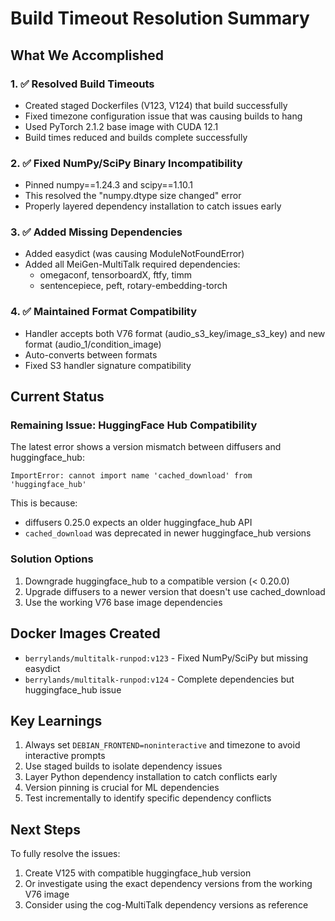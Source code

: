# Build Timeout Resolution Summary

## What We Accomplished

### 1. ✅ Resolved Build Timeouts
- Created staged Dockerfiles (V123, V124) that build successfully
- Fixed timezone configuration issue that was causing builds to hang
- Used PyTorch 2.1.2 base image with CUDA 12.1
- Build times reduced and builds complete successfully

### 2. ✅ Fixed NumPy/SciPy Binary Incompatibility
- Pinned numpy==1.24.3 and scipy==1.10.1
- This resolved the "numpy.dtype size changed" error
- Properly layered dependency installation to catch issues early

### 3. ✅ Added Missing Dependencies
- Added easydict (was causing ModuleNotFoundError)
- Added all MeiGen-MultiTalk required dependencies:
  - omegaconf, tensorboardX, ftfy, timm
  - sentencepiece, peft, rotary-embedding-torch

### 4. ✅ Maintained Format Compatibility
- Handler accepts both V76 format (audio_s3_key/image_s3_key) and new format (audio_1/condition_image)
- Auto-converts between formats
- Fixed S3 handler signature compatibility

## Current Status

### Remaining Issue: HuggingFace Hub Compatibility
The latest error shows a version mismatch between diffusers and huggingface_hub:
```
ImportError: cannot import name 'cached_download' from 'huggingface_hub'
```

This is because:
- diffusers 0.25.0 expects an older huggingface_hub API
- `cached_download` was deprecated in newer huggingface_hub versions

### Solution Options
1. Downgrade huggingface_hub to a compatible version (< 0.20.0)
2. Upgrade diffusers to a newer version that doesn't use cached_download
3. Use the working V76 base image dependencies

## Docker Images Created
- `berrylands/multitalk-runpod:v123` - Fixed NumPy/SciPy but missing easydict
- `berrylands/multitalk-runpod:v124` - Complete dependencies but huggingface_hub issue

## Key Learnings
1. Always set `DEBIAN_FRONTEND=noninteractive` and timezone to avoid interactive prompts
2. Use staged builds to isolate dependency issues
3. Layer Python dependency installation to catch conflicts early
4. Version pinning is crucial for ML dependencies
5. Test incrementally to identify specific dependency conflicts

## Next Steps
To fully resolve the issues:
1. Create V125 with compatible huggingface_hub version
2. Or investigate using the exact dependency versions from the working V76 image
3. Consider using the cog-MultiTalk dependency versions as reference